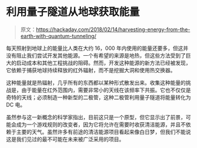 # 利用量子隧道从地球获取能量

> 原文：<https://hackaday.com/2018/02/14/harvesting-energy-from-the-earth-with-quantum-tunneling/>

每天照射到地球上的能量比人类在大约 16，000 年内使用的能量还要多，但这并没有阻止我们尝试开发其他能源。一个有希望的来源是地热，但这些方法受到了巨大的启动成本和其他工程挑战的阻碍。然而，开发这种能源的新方法已经被发现，它依赖于捕获地球持续释放的红外辐射，而不是挖掘大洞和使用热交换器。

这种能量就是热辐射，几乎所有的东西都以某种形式散发出来。收集这种能量的挑战是，由于能量在红外范围内，需要非常小的天线在该频率下共振。它也不仅仅是奇特的天线；必须制造一种新型的二极管，这种二极管利用量子隧道将能量转化为 DC 电。

虽然参与这一新概念的科学家指出，目前这只是一个原型，但它显示出了前景，可能会成为一个游戏规则的改变者，因为它将允许在需要时收获清洁能源，并且不依赖于主要的天气。虽然许多有前途的清洁能源项目看起来像白日梦，但我们不能说这是我们见过的最不可能在未来被广泛采用的项目。